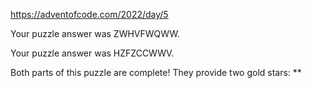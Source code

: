 https://adventofcode.com/2022/day/5

Your puzzle answer was ZWHVFWQWW.

Your puzzle answer was HZFZCCWWV.

Both parts of this puzzle are complete! They provide two gold stars: **

